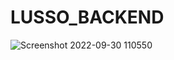 # LUSSO_BACKEND
![Screenshot 2022-09-30 110550](https://user-images.githubusercontent.com/106573961/203727683-ba05c59e-430d-4c80-875b-3ee1c24020c2.png)
